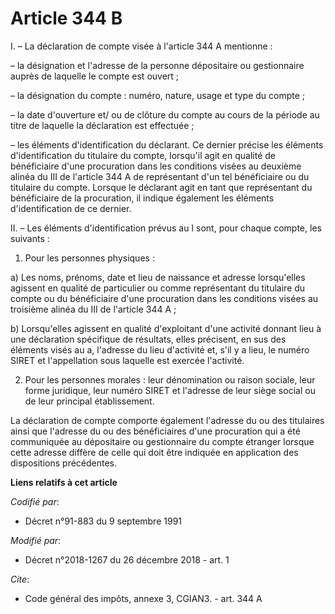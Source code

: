 # Article 344 B

I. – La déclaration de compte visée à l'article 344 A mentionne :

– la désignation et l'adresse de la personne dépositaire ou gestionnaire auprès de laquelle le compte est ouvert ;

– la désignation du compte : numéro, nature, usage et type du compte ;

– la date d'ouverture et/ ou de clôture du compte au cours de la période au titre de laquelle la déclaration est effectuée ;

– les éléments d'identification du déclarant. Ce dernier précise les éléments d'identification du titulaire du compte,
lorsqu'il agit en qualité de bénéficiaire d'une procuration dans les conditions visées au deuxième alinéa du III de l'article
344 A de représentant d'un tel bénéficiaire ou du titulaire du compte. Lorsque le déclarant agit en tant que représentant du
bénéficiaire de la procuration, il indique également les éléments d'identification de ce dernier.

II. – Les éléments d'identification prévus au I sont, pour chaque compte, les suivants :

1. Pour les personnes physiques :

a) Les noms, prénoms, date et lieu de naissance et adresse lorsqu'elles agissent en qualité de particulier ou comme
représentant du titulaire du compte ou du bénéficiaire d'une procuration dans les conditions visées au troisième alinéa du
III de l'article 344 A ;

b) Lorsqu'elles agissent en qualité d'exploitant d'une activité donnant lieu à une déclaration spécifique de résultats, elles
précisent, en sus des éléments visés au a, l'adresse du lieu d'activité et, s'il y a lieu, le numéro SIRET et l'appellation
sous laquelle est exercée l'activité.

2. Pour les personnes morales : leur dénomination ou raison sociale, leur forme juridique, leur numéro SIRET et l'adresse de
leur siège social ou de leur principal établissement.

La déclaration de compte comporte également l'adresse du ou des titulaires ainsi que l'adresse du ou des bénéficiaires d'une
procuration qui a été communiquée au dépositaire ou gestionnaire du compte étranger lorsque cette adresse diffère de celle
qui doit être indiquée en application des dispositions précédentes.

**Liens relatifs à cet article**

_Codifié par_:

  - Décret n°91-883 du 9 septembre 1991

_Modifié par_:

  - Décret n°2018-1267 du 26 décembre 2018 - art. 1

_Cite_:

  - Code général des impôts, annexe 3, CGIAN3. - art. 344 A
